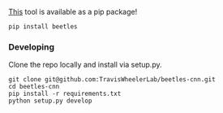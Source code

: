 [This](This) tool is available as a pip package!
```
pip install beetles
```
### Developing
Clone the repo locally and install via setup.py.

```
git clone git@github.com:TravisWheelerLab/beetles-cnn.git
cd beetles-cnn
pip install -r requirements.txt
python setup.py develop
```
